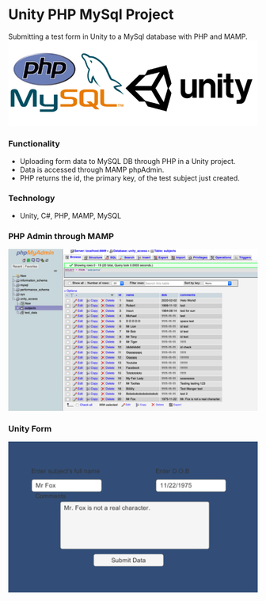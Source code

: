 # Unity PHP MySql Project
Submitting a test form in Unity to a MySql database with PHP and MAMP.
![tech image][tech-image]  
### Functionality
  * Uploading form data to MySQL DB through PHP in a Unity project. 
  * Data is accessed through MAMP phpAdmin.
  * PHP returns the id, the primary key, of the test subject just created.
### Technology
* Unity, C#, PHP, MAMP, MySQL
### PHP Admin through MAMP  
![phpadmin image][phpadmin-image] 
### Unity Form  
![unityform image][unityform-image]  

[project-link]: https://github.com/isaaccolson/microservice-python
[phpadmin-image]: phpMyAdmin.png
[unityform-image]: UnityPhpTestForm.png
[tech-image]: phpunity.png
